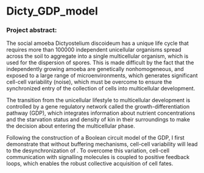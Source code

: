 # Dicty_GDP_model

### Project abstract:


The social amoeba Dictyostelium discoideum has a unique life cycle that requires more than 100000 independent unicellular organisms spread across the soil to aggregate into a single multicellular organism, which is used for the dispersion of spores. This is made difficult by the fact that the independently growing amoeba are genetically nonhomogeneous, and exposed to a large range of microenvironments, which generates significant cell-cell variability (noise), which must be overcome to ensure the synchronized entry of the collection of cells into multicellular development.

The transition from the unicellular lifestyle to multicellular development is controlled by a gene regulatory network called the growth-differentiation pathway (GDP), which integrates information about nutrient concentrations and the starvation status and density of kin in their surroundings to make the decision about entering the multicellular phase.

Following the construction of a Boolean circuit model of the GDP, I first demonstrate that without buffering mechanisms, cell-cell variability will lead to the desynchronization of . To overcome this variation, cell-cell communication with signalling molecules is coupled to positive feedback loops, which enables the robust collective acquisition of cell fates.
